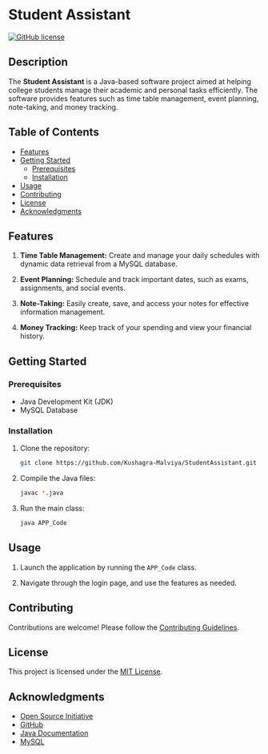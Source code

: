 # Student Assistant

[![GitHub license](https://img.shields.io/github/license/Kushagra-Malviya/StudentAssistant)](https://github.com/Kushagra-Malviya/StudentAssistant/blob/main/LICENSE)

## Description

The **Student Assistant** is a Java-based software project aimed at helping college students manage their academic and personal tasks efficiently. The software provides features such as time table management, event planning, note-taking, and money tracking.

## Table of Contents

- [Features](#features)
- [Getting Started](#getting-started)
  - [Prerequisites](#prerequisites)
  - [Installation](#installation)
- [Usage](#usage)
- [Contributing](#contributing)
- [License](#license)
- [Acknowledgments](#acknowledgments)

## Features

1. **Time Table Management:** Create and manage your daily schedules with dynamic data retrieval from a MySQL database.

2. **Event Planning:** Schedule and track important dates, such as exams, assignments, and social events.

3. **Note-Taking:** Easily create, save, and access your notes for effective information management.

4. **Money Tracking:** Keep track of your spending and view your financial history.

## Getting Started

### Prerequisites

- Java Development Kit (JDK)
- MySQL Database

### Installation

1. Clone the repository:

   ```bash
   git clone https://github.com/Kushagra-Malviya/StudentAssistant.git
   ```

2. Compile the Java files:

   ```bash
   javac *.java
   ```

3. Run the main class:

   ```bash
   java APP_Code
   ```

## Usage

1. Launch the application by running the `APP_Code` class.

2. Navigate through the login page, and use the features as needed.

## Contributing

Contributions are welcome! Please follow the [Contributing Guidelines](CONTRIBUTING.md).

## License

This project is licensed under the [MIT License](LICENSE).

## Acknowledgments

- [Open Source Initiative](https://opensource.org/)
- [GitHub](https://github.com/)
- [Java Documentation](https://docs.oracle.com/en/java/)
- [MySQL](https://www.mysql.com/)
```

